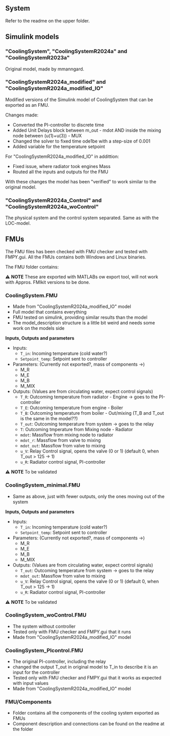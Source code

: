 
## System 

Refer to the readme on the upper folder.

## Simulink models

### "CoolingSystem", "CoolingSystemR2024a" and "CoolingSystemR2023a"

Original model, made by mmanngard.

### "CoolingSystemR2024a_modified" and "CoolingSystemR2024a_modified_IO"

Modified versions of the Simulink model of CoolingSystem that can be exported as an FMU.

Changes made:
- Converted the PI-controller to discrete time
- Added Unit Delays block between m_out - mdot AND inside the mixing node between (u(1)+u(3)) - MUX
- Changed the solver to fixed time ode1be with a step-size of 0.001
- Added variable for the temperature setpoint

For "CoolingSystemR2024a_modified_IO" in addittion:
- Fixed issue, where radiator took engines Mass
- Routed all the inputs and outputs for the FMU

With these changes the model has been "verified" to work similar to the original model.

### "CoolingSystemR2024a_Control" and "CoolingSystemR2024a_woControl"

The physical system and the control system separated. Same as with the LOC-model. 

## FMUs

The FMU files has been checked with FMU checker and tested with FMPY.gui. All the FMUs contains both Windows and Linux binaries.

The FMU folder contains:

:warning: **NOTE** These are exported with MATLABs ow export tool, will not work with Appros. FMIkit versions to be done.

### CoolingSystem.FMU
- Made from "CoolingSystemR2024a_modified_IO" model
- Full model that contains everything
- FMU tested on simulink, providing similar results than the model
- The model_description structure is a little bit weird and needs some work on the models side

**Inputs, Outputs and parameters**
- Inputs:
    - `T_in`: Incoming temperature (cold water?) 
    - `Setpoint_temp`: Setpoint sent to controller
- Parameters: (Currently not exported?, mass of components ->) 
    - M_R
    - M_E
    - M_B
    - M_MIX
- Outputs: (Values are from circulating water, expect control signals) 
    - `T_R`: Outcoming temperature from radiator - Engine  -> goes to the PI-controller
    - `T_E`: Outcoming temperature from engine - Boiler
    - `T_B`: Outcoming temperature from boiler - Out/mixing (T_B and T_out is the same in the model??)
    - `T_out`: Outcoming temperature from system -> goes to the relay
    - `T`: Outcoming tmperature from Mixing node - Radiator
    - `mdot`: Massflow from mixing node to radiator
    - `mdot_r`: Massflow from valve to mixing
    - `mdot_out`: Massflow from valve to mixing
    - `u_V`: Relay Control signal, opens the valve (0 or 1) (default 0, when T_out > 125 -> 1)
    - `u_R`: Radiator control signal, PI-controller

:warning: **NOTE** To be validated 

### CoolingSystem_minimal.FMU
- Same as above, just with fewer outputs, only the ones moving out of the system

**Inputs, Outputs and parameters**
- Inputs:
    - `T_in`: Incoming temperature (cold water?) 
    - `Setpoint_temp`: Setpoint sent to controller
- Parameters: (Currently not exported?, mass of components ->) 
    - M_R
    - M_E
    - M_B
    - M_MIX
- Outputs: (Values are from circulating water, expect control signals) 
    - `T_out`: Outcoming temperature from system -> goes to the relay
    - `mdot_out`: Massflow from valve to mixing
    - `u_V`: Relay Control signal, opens the valve (0 or 1) (default 0, when T_out > 125 -> 1)
    - `u_R`: Radiator control signal, PI-controller

:warning: **NOTE** To be validated 
    
### CoolingSystem_woControl.FMU
- The system without controller
- Tested only with FMU checker and FMPY.gui that it runs
- Made from "CoolingSystemR2024a_modified_IO" model

### CoolingSystem_PIcontrol.FMU
- The original PI-controller, including the relay
- changed the output T_out in original model to T_in to describe it is an input for the controller
- Tested only with FMU checker and FMPY.gui that it works as expected with input values
- Made from "CoolingSystemR2024a_modified_IO" model

### FMU/Components
- Folder contains all the components of the cooling system exported as FMUs
- Component description and connections can be found on the readme at the folder





